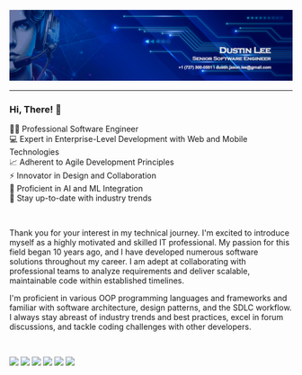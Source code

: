 <p align="center">
<img src="assets/banner-beta.jpg" />
</p>

<hr />

### Hi, There! 👋

👨‍💻 Professional Software Engineer <br />
💻 Expert in Enterprise-Level Development with Web and Mobile Technologies <br />
📈 Adherent to Agile Development Principles <br />
⚡ Innovator in Design and Collaboration <br />
🤖 Proficient in AI and ML Integration<br />
🎯 Stay up-to-date with industry trends <br />

<br />

<p>Thank you for your interest in my technical journey. I'm excited to introduce myself as a highly motivated and skilled IT professional. My passion for this field began 10 years ago, and I have developed numerous software solutions throughout my career. I am adept at collaborating with professional teams to analyze requirements and deliver scalable, maintainable code within established timelines.</p>

<p>I'm proficient in various OOP programming languages and frameworks and familiar with software architecture, design patterns, and the SDLC workflow. I always stay abreast of industry trends and best practices, excel in forum discussions, and tackle coding challenges with other developers.</p>

<br />

<a href="https://www.linkedin.com/in/dustin-lee-0431b235" target="_blank"><img src="https://img.shields.io/badge/LinkedIn-0077B5?style=for-the-badge&logo=linkedin&logoColor=white" target="_blank"></a>
<a href="https://github.com/azuresphere7" target="_blank"><img src="https://img.shields.io/badge/GitHub-100000?style=for-the-badge&logo=github&logoColor=white" target="_blank"></a>
<a href = "https://stackoverflow.com/users/21692833/dustin-lee"><img src="https://img.shields.io/badge/stack%20overflow-FE7A16?logo=stack-overflow&logoColor=white&style=for-the-badge" target="_blank"></a>
<a href = "https://dustlee.medium.com"><img src="https://img.shields.io/badge/Medium-12100E?style=for-the-badge&logo=medium&logoColor=white" target="_blank"></a>
<a href="https://azuresphere.dev" target="_blank"><img src="https://img.shields.io/badge/website-07C160?style=for-the-badge&logo=About.me&logoColor=white" target="_blank"></a>
<a href = "mailto:dustin.jason.lee@gmail.com"><img src="https://img.shields.io/badge/-Gmail-E4405F?style=for-the-badge&logo=gmail&logoColor=white" target="_blank"></a>
